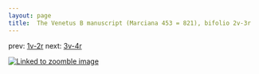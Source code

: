 ```yaml
---
layout: page
title:  The Venetus B manuscript (Marciana 453 = 821), bifolio 2v-3r
---
```


prev: [1v-2r](../1v-2r/) next: [3v-4r](../3v-4r/)



[![Linked to zoomble image](http://www.homermultitext.org/iipsrv?IIIF=/project/homer/pyramidal/deepzoom/hmt/vbbifolio/v1/vb_2v_3r.tif/full/2000,/0/default.jpg)](http://www.homermultitext.org/ict2/?urn=urn:cite2:hmt:vbbifolio.v1:vb_2v_3r)

